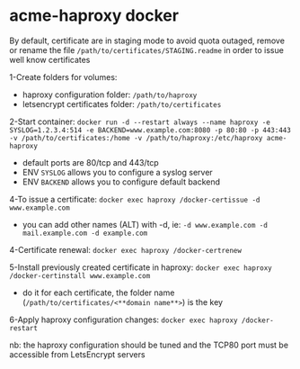 # acme-haproxy docker

By default, certificate are in staging mode to avoid quota outaged, remove or rename the file `/path/to/certificates/STAGING.readme` in order to issue well know certificates

1-Create folders for volumes:

 - haproxy configuration folder: `/path/to/haproxy`
 - letsencrypt certificates folder: `/path/to/certificates`

2-Start container: `docker run -d --restart always --name haproxy -e SYSLOG=1.2.3.4:514 -e BACKEND=www.example.com:8080 -p 80:80 -p 443:443 -v /path/to/certificates:/home -v /path/to/haproxy:/etc/haproxy acme-haproxy`

 - default ports are 80/tcp and 443/tcp
 - ENV `SYSLOG` allows you to configure a syslog server
 - ENV `BACKEND` allows you to configure default backend

4-To issue a certificate: `docker exec haproxy /docker-certissue -d www.example.com`

 - you can add other names (ALT) with -d, ie: `-d www.example.com -d mail.example.com -d example.com`

4-Certificate renewal: `docker exec haproxy /docker-certrenew`

5-Install previously created certificate in haproxy: `docker exec haproxy /docker-certinstall www.example.com`

 - do it for each certificate, the folder name (`/path/to/certificates/<**domain name**>`) is the key

6-Apply haproxy configuration changes: `docker exec haproxy /docker-restart`

nb: the haproxy configuration should be tuned and the TCP80 port must be accessible from LetsEncrypt servers
